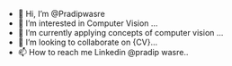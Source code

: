 - 👋 Hi, I’m @Pradipwasre
- 👀 I’m interested in Computer Vision ...
- 🌱 I’m currently applying concepts of computer vision ...
- 💞️ I’m looking to collaborate on {CV}...
- 📫 How to reach me Linkedin @pradip wasre..

<!---
Pradipwasre/Pradipwasre is a ✨ special ✨ repository because its `README.md` (this file) appears on your GitHub profile.
You can click the Preview link to take a look at your changes.
--->
